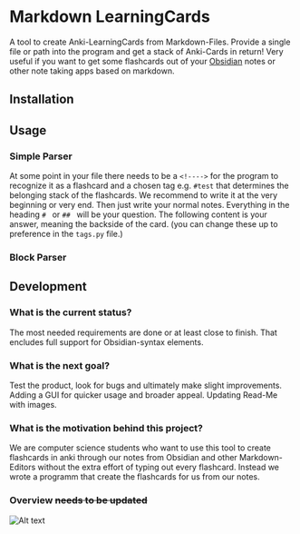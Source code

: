 # Markdown LearningCards
 A tool to create Anki-LearningCards from Markdown-Files.
 Provide a single file or path into the program and get a stack of Anki-Cards in return!
 Very useful if you want to get some flashcards out of your [Obsidian](https://obsidian.md/) notes or other note taking apps based on markdown.

## Installation

## Usage
### Simple Parser
At some point in your file there needs to be a `<!---->` for the program to recognize it as a flashcard and a chosen tag e.g. `#test` that determines the belonging stack of the flashcards.
We recommend to write it at the very beginning or very end.
Then just write your normal notes.
Everything in the heading `# ` or `## ` will be your question.
The following content is your answer, meaning the backside of the card.
(you can change these up to preference in the `tags.py` file.)

### Block Parser

## Development

 ### What is the current status?
The most needed requirements are done or at least close to finish.
That encludes full support for Obsidian-syntax elements.

 ### What is the next goal?
Test the product, look for bugs and ultimately make slight improvements.
Adding a GUI for quicker usage and broader appeal.
Updating Read-Me with images.

 ### What is the motivation behind this project?
 We are computer science students who want to use this tool to create flashcards in anki through our notes from Obsidian and other Markdown-Editors without the extra effort of typing out every flashcard. 
 Instead we wrote a programm that create the flashcards for us from our notes.

### Overview ~~needs to be updated~~
 ![Alt text](<Markdown2Anki - Visualized.png>)
